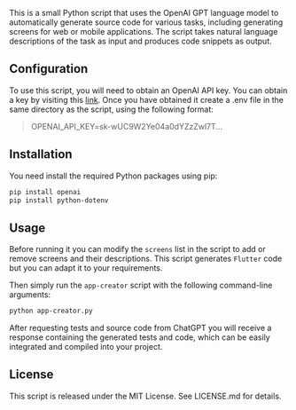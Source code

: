 This is a small Python script that uses the OpenAI GPT language model to automatically generate source code for various tasks, including generating screens for web or mobile applications. The script takes natural language descriptions of the task as input and produces code snippets as output.

## Configuration

To use this script, you will need to obtain an OpenAI API key. You can obtain a key by visiting this [link](https://platform.openai.com/account/api-keys). Once you have obtained it create a .env file in the same directory as the script, using the following format:

> OPENAI_API_KEY=sk-wUC9W2Ye04a0dYZzZwl7T...

## Installation

You need install the required Python packages using pip:
```bash
pip install openai
pip install python-dotenv
```

## Usage

Before running it you can modify the `screens` list in the script to add or remove screens and their descriptions. This script generates `Flutter` code but you can adapt it to your requirements.

Then simply run the `app-creator` script with the following command-line arguments:

```bash
python app-creator.py
```

After requesting tests and source code from ChatGPT you will receive a response containing the generated tests and code, which can be easily integrated and compiled into your project.

## License

This script is released under the MIT License. See LICENSE.md for details.
